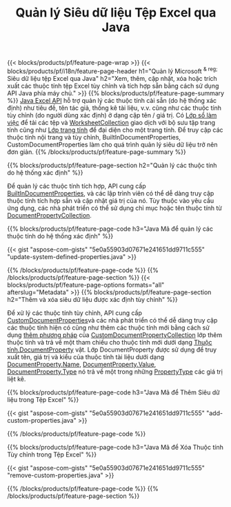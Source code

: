 ﻿---
title: Quản lý Siêu dữ liệu Tệp Excel qua Java
url: /vi/java/metadata/
description: Xem, thêm, chỉnh sửa, xóa hoặc trích xuất siêu dữ liệu tệp Excel chỉ với vài dòng mã Java
---
{{< blocks/products/pf/feature-page-wrap >}}
{{< blocks/products/pf/i18n/feature-page-header h1="Quản lý Microsoft <sup> & reg; </sup> Siêu dữ liệu tệp Excel qua Java" h2="Xem, thêm, cập nhật, xóa hoặc trích xuất các thuộc tính tệp Excel tùy chỉnh và tích hợp sẵn bằng cách sử dụng API Java phía máy chủ." >}}
{{% blocks/products/pf/feature-page-summary %}}
[Java Excel API](/cells/java/) hỗ trợ quản lý các thuộc tính cài sẵn (do hệ thống xác định) như tiêu đề, tên tác giả, thống kê tài liệu, v.v. cũng như các thuộc tính tùy chỉnh (do người dùng xác định) ở dạng cặp tên / giá trị. Có [Lớp sổ làm việc](https://reference.aspose.com/cells/java/com.aspose.cells/Workbook) để tải các tệp và [WorksheetCollection](https://reference.aspose.com/cells/java/com.aspose.cells/WorksheetCollection) giao dịch với bộ sưu tập trang tính cũng như [Lớp trang tính](https://reference.aspose.com/cells/java/com.aspose.cells/Worksheet) để đại diện cho một trang tính. Để truy cập các thuộc tính nội trang và tùy chỉnh, BuiltInDocumentProperties, CustomDocumentProperties làm cho quá trình quản lý siêu dữ liệu trở nên đơn giản. 
{{% /blocks/products/pf/feature-page-summary %}}

{{% blocks/products/pf/feature-page-section h2="Quản lý các thuộc tính do hệ thống xác định" %}}

Để quản lý các thuộc tính tích hợp, API cung cấp [BuiltInDocumentProperties](https://reference.aspose.com/cells/java/com.aspose.cells/worksheetcollection#BuiltInDocumentProperties), và các lập trình viên có thể dễ dàng truy cập thuộc tính tích hợp sẵn và cập nhật giá trị của nó. Tùy thuộc vào yêu cầu ứng dụng, các nhà phát triển có thể sử dụng chỉ mục hoặc tên thuộc tính từ [DocumentPropertyCollection](https://reference.aspose.com/cells/java/com.aspose.cells/DocumentPropertyCollection). 

{{% blocks/products/pf/feature-page-code h3="Java Mã để quản lý các thuộc tính do hệ thống xác định" %}}

{{< gist "aspose-com-gists" "5e0a55903d07671e241651dd9711c555" "update-system-defined-properties.java" >}}

{{% /blocks/products/pf/feature-page-code %}}
{{% /blocks/products/pf/feature-page-section %}}
{{< blocks/products/pf/feature-page-options formats="all" afterslug="Metadata" >}}
{{% blocks/products/pf/feature-page-section h2="Thêm và xóa siêu dữ liệu được xác định tùy chỉnh" %}}

Để xử lý các thuộc tính tùy chỉnh, API cung cấp [CustomDocumentProperties](https://reference.aspose.com/cells/java/com.aspose.cells/worksheetcollection#CustomDocumentProperties)và các nhà phát triển có thể dễ dàng truy cập các thuộc tính hiện có cũng như thêm các thuộc tính mới bằng cách sử dụng [thêm phương pháp](https://reference.aspose.com/cells/java/com.aspose.cells/customdocumentpropertycollection#add(java.lang.String,%20boolean)) của [CustomDocumentPropertyCollection](https://reference.aspose.com/cells/java/com.aspose.cells/CustomDocumentPropertyCollection) lớp thêm thuộc tính và trả về một tham chiếu cho thuộc tính mới dưới dạng [Thuộc tính.DocumentProperty](https://reference.aspose.com/cells/java/com.aspose.cells/DocumentProperty) vật. Lớp DocumentProperty được sử dụng để truy xuất tên, giá trị và kiểu của thuộc tính tài liệu dưới dạng [DocumentProperty.Name](https://reference.aspose.com/cells/java/com.aspose.cells/documentproperty#Name), [DocumentProperty.Value](https://reference.aspose.com/cells/java/com.aspose.cells/documentproperty#Value),  [DocumentProperty.Type](https://reference.aspose.com/cells/java/com.aspose.cells/documentproperty#Type) nó trả về một trong những [PropertyType](https://reference.aspose.com/cells/java/com.aspose.cells/PropertyType) các giá trị liệt kê. 
 
{{% blocks/products/pf/feature-page-code h3="Java Mã để Thêm Siêu dữ liệu trong Tệp Excel" %}}

{{< gist "aspose-com-gists" "5e0a55903d07671e241651dd9711c555" "add-custom-properties.java" >}}

{{% /blocks/products/pf/feature-page-code %}}


{{% blocks/products/pf/feature-page-code h3="Java Mã để Xóa Thuộc tính Tùy chỉnh trong Tệp Excel" %}}

{{< gist "aspose-com-gists" "5e0a55903d07671e241651dd9711c555" "remove-custom-properties.java" >}}

{{% /blocks/products/pf/feature-page-code %}}
{{% /blocks/products/pf/feature-page-section %}}
